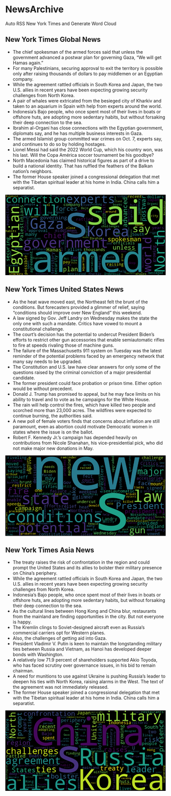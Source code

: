 # NewsArchive
Auto RSS New York Times and Generate Word Cloud

## New York Times Global News
* The chief spokesman of the armed forces said that unless the government advanced a postwar plan for governing Gaza, “We will get Hamas again.”
* For many Palestinians, securing approval to exit the territory is possible only after raising thousands of dollars to pay middlemen or an Egyptian company.
* While the agreement rattled officials in South Korea and Japan, the two U.S. allies in recent years have been expecting growing security challenges from North Korea.
* A pair of  whales were extricated from the besieged city of Kharkiv and taken to an aquarium in Spain with help from experts around the world.
* Indonesia’s Bajo people, who once spent most of their lives in boats or offshore huts, are adopting more sedentary habits, but without forsaking their deep connection to the sea.
* Ibrahim al-Organi has close connections with the Egyptian government, diplomats say, and he has multiple business interests in Gaza.
* The armed Islamist group committed war crimes on Oct. 7, experts say, and continues to do so by holding hostages.
* Lionel Messi had said the 2022 World Cup, which his country won, was his last. Will the Copa América soccer tournament be his goodbye?
* North Macedonia has claimed historical figures as part of a drive to build a national identity. That has ruffled the feathers of the Balkan nation’s neighbors.
* The former House speaker joined a congressional delegation that met with the Tibetan spiritual leader at his home in India. China calls him a separatist.

![Global](./global.png)
## New York Times United States News
* As the heat wave moved east, the Northeast felt the brunt of the conditions. But forecasters provided a glimmer of relief, saying “conditions should improve over New England” this weekend.
* A law signed by Gov. Jeff Landry on Wednesday makes the state the only one with such a mandate. Critics have vowed to mount a constitutional challenge.
* The court’s decision has the potential to undercut President Biden’s efforts to restrict other gun accessories that enable semiautomatic rifles to fire at speeds rivaling those of machine guns.
* The failure of the Massachusetts 911 system on Tuesday was the latest reminder of the potential problems faced by an emergency network that many say needs to be upgraded.
* The Constitution and U.S. law have clear answers for only some of the questions raised by the criminal conviction of a major presidential candidate.
* The former president could face probation or prison time. Either option would be without precedent.
* Donald J. Trump has promised to appeal, but he may face limits on his ability to travel and to vote as he campaigns for the White House.
* The rain will help control the fires, which have killed two people and scorched more than 23,000 acres. The wildfires were expected to continue burning, the authorities said.
* A new poll of female voters finds that concerns about inflation are still paramount, even as abortion could motivate Democratic women in states where the issue is on the ballot.
* Robert F. Kennedy Jr.’s campaign has depended heavily on contributions from Nicole Shanahan, his vice-presidential pick, who did not make major new donations in May.

![US](./usnews.png)
## New York Times Asia News
* The treaty raises the risk of confrontation in the region and could prompt the United States and its allies to bolster their military presence on China’s periphery.
* While the agreement rattled officials in South Korea and Japan, the two U.S. allies in recent years have been expecting growing security challenges from North Korea.
* Indonesia’s Bajo people, who once spent most of their lives in boats or offshore huts, are adopting more sedentary habits, but without forsaking their deep connection to the sea.
* As the cultural lines between Hong Kong and China blur, restaurants from the mainland are finding opportunities in the city. But not everyone is happy.
* The Kremlin clings to Soviet-designed aircraft even as Russia’s commercial carriers opt for Western planes.
* Also, the challenges of getting aid into Gaza.
* President Vladimir V. Putin is keen to maintain the longstanding military ties between Russia and Vietnam, as Hanoi has developed deeper bonds with Washington.
* A relatively low 71.9 percent of shareholders supported Akio Toyoda, who has faced scrutiny over governance issues, in his bid to remain chairman.
* A need for munitions to use against Ukraine is pushing Russia’s leader to deepen his ties with North Korea, raising alarms in the West. The text of the agreement was not immediately released.
* The former House speaker joined a congressional delegation that met with the Tibetan spiritual leader at his home in India. China calls him a separatist.

![Asian](./asian.png)
